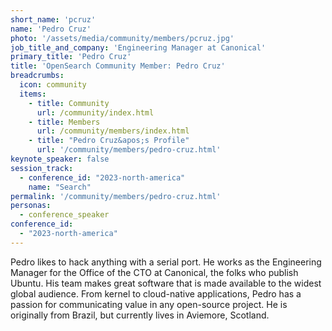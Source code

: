 ```yaml
---
short_name: 'pcruz'
name: 'Pedro Cruz'
photo: '/assets/media/community/members/pcruz.jpg'
job_title_and_company: 'Engineering Manager at Canonical'
primary_title: 'Pedro Cruz'
title: 'OpenSearch Community Member: Pedro Cruz'
breadcrumbs:
  icon: community
  items:
    - title: Community
      url: /community/index.html
    - title: Members
      url: /community/members/index.html
    - title: "Pedro Cruz&apos;s Profile"
      url: '/community/members/pedro-cruz.html'
keynote_speaker: false
session_track: 
  - conference_id: "2023-north-america"
    name: "Search"
permalink: '/community/members/pedro-cruz.html'
personas:
  - conference_speaker
conference_id:
  - "2023-north-america"
---
```


Pedro likes to hack anything with a serial port. He works as the Engineering Manager for the Office of the CTO at Canonical, the folks who publish Ubuntu. His team makes great software that is made available to the widest global audience. From kernel to cloud-native applications, Pedro has a passion for communicating value in any open-source project. He is originally from Brazil, but currently lives in Aviemore, Scotland.
